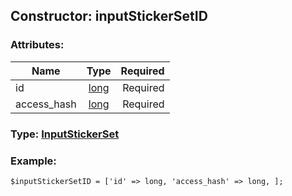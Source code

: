 ## Constructor: inputStickerSetID  

### Attributes:

| Name     |    Type       | Required |
|----------|:-------------:|---------:|
|id|[long](../types/long.md) | Required|
|access\_hash|[long](../types/long.md) | Required|


### Type: [InputStickerSet](../types/InputStickerSet.md)

### Example:


```
$inputStickerSetID = ['id' => long, 'access_hash' => long, ];
```